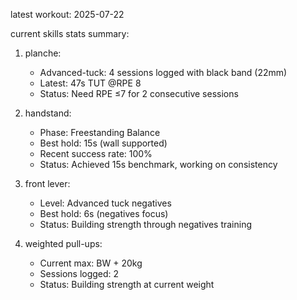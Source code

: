 latest workout: 2025-07-22

current skills stats summary: 
1. planche: 
   - Advanced-tuck: 4 sessions logged with black band (22mm)
   - Latest: 47s TUT @RPE 8
   - Status: Need RPE ≤7 for 2 consecutive sessions

2. handstand: 
   - Phase: Freestanding Balance
   - Best hold: 15s (wall supported)
   - Recent success rate: 100%
   - Status: Achieved 15s benchmark, working on consistency

3. front lever: 
   - Level: Advanced tuck negatives  
   - Best hold: 6s (negatives focus)
   - Status: Building strength through negatives training

4. weighted pull-ups: 
   - Current max: BW + 20kg
   - Sessions logged: 2
   - Status: Building strength at current weight